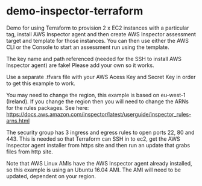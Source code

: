 # demo-inspector-terraform
Demo for using Terraform to provision 2 x EC2 instances with a particular tag, install AWS Inspector agent and then create AWS Inspector assessment target and template for those instances. You can then use either the AWS CLI or the Console to start an assessment run using the template.

The key name and path referenced (needed for the SSH to install AWS Inspector agent) are fake! Please add your own so it works. 

Use a separate .tfvars file with your AWS Acess Key and Secret Key in order to get this example to work. 

You may need to change the region, this example is based on eu-west-1 (Ireland). If you change the region then you will need to change the ARNs for the rules packages. See here: https://docs.aws.amazon.com/inspector/latest/userguide/inspector_rules-arns.html

The security group has 3 ingress and egress rules to open ports 22, 80 and 443. This is needed so that Terraform can SSH in to ec2, get the AWS Inspector agent installer from https site and then run an update that grabs files from http site. 

Note that AWS Linux AMIs have the AWS Inspector agent already installed, so this example is using an Ubuntu 16.04 AMI. The AMI will need to be updated, dependent on your region.
